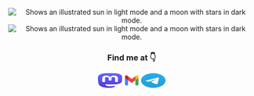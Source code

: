 <div>
  <p align="center">
    <picture>
    <source media="(prefers-color-scheme: dark)" srcset="https://github-readme-stats.vercel.app/api?username=xinyangli&theme=dracula&count_private=true&show_icons=true&include_all_commits=true">
    <source media="(prefers-color-scheme: light)" srcset="https://github-readme-stats.vercel.app/api?username=xinyangli&theme=swift&count_private=true&show_icons=true&include_all_commits=true">
    <img alt="Shows an illustrated sun in light mode and a moon with stars in dark mode." src="https://user-images.githubusercontent.com/25423296/163456779-a8556205-d0a5-45e2-ac17-42d089e3c3f8.png" height="184px">
    </picture>
    <picture>
    <source media="(prefers-color-scheme: dark)" srcset="https://github-readme-stats.vercel.app/api/top-langs/?username=xinyangli&theme=dracula&layout=compact&langs_count=8&include_all_commits=true">
    <source media="(prefers-color-scheme: light)" srcset="https://github-readme-stats.vercel.app/api/top-langs/?username=xinyangli&theme=swift&layout=compact&langs_count=8&include_all_commits=true">
    <img alt="Shows an illustrated sun in light mode and a moon with stars in dark mode." src="https://user-images.githubusercontent.com/25423296/163456779-a8556205-d0a5-45e2-ac17-42d089e3c3f8.png" height="184px">
    </picture>
  </p>
</div>

<h3 align="center">Find me at 👇</h3>
<p align="center">
  <a href="https://xinyang.life/@me"><img src="./assets/mastodon.svg" height=30px width=50px/></a>
  <a href="mailto:lixinyang411@gmail.com"><img src="./assets/gmail.png" height=30px width=30px/></a>
  <a href="https://t.me/xinyang_li"><img src="./assets/telegram.svg" height=30px width=50px/></a>
</p>
